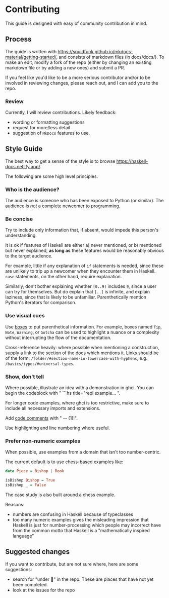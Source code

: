 # Contributing

This guide is designed with easy of community contribution in mind.

## Process

The guide is written with https://squidfunk.github.io/mkdocs-material/getting-started/, and consists of markdown files (in docs/docs/). To make an edit, modify a fork of the repo (either by changing an existing markdown file or by adding a new ones) and submit a PR.

If you feel like you'd like to be a more serious contributor and/or to be involved in reviewing changes, please reach out, and I can add you to the repo.

### Review

Currently, I will review contributions. Likely feedback:

- wording or formatting suggestions
- request for more/less detail
- suggestion of `MkDocs` features to use.


## Style Guide

The best way to get a sense of the style is to browse https://haskell-docs.netlify.app/.  

The following are some high level principles.

### Who is the audience? 

The audience is someone who has been exposed to Python (or similar). The audience is *not* a complete newcomer to programming.

### Be concise

Try to include only information that, if absent, would impede this person's understanding. 

It is ok if features of Haskell are either a) never mentioned, or b) mentioned but never explained, **as long as** these features would be reasonably obvious to the target audience.

For example, little if any explanation of `if` statements is needed, since these are unlikely to trip up a newcomer when they encounter them in Haskell. `case` statements, on the other hand, require explanation.

Similarly, don't bother explaining whether `[0..9]` includes `9`, since a user can try for themselves. But do explain that `[..]` is infinite, and explain laziness, since that is likely to be unfamiliar. Parenthetically mention Python's iterators for comparison.


### Use visual cues

Use [boxes](https://squidfunk.github.io/mkdocs-material/reference/admonitions/) to put parenthetical information. For example, boxes named `Tip`, `Note`, `Warning`, or `Gotcha` can be used to highlight a nuance or a complexity without interrupting the flow of the documentation.

Cross-reference heavily: where possible when mentioning a construction, supply a link to the section of the docs which mentions it. Links should be of the form: `/folder/#section-name-in-lowercase-with-hyphens`, e.g. `/basics/types/#universal-types`.

### Show, don't tell

Where possible, illustrate an idea with a demonstration in ghci. You can begin the codeblock with " ```hs title="repl example... ". 

For longer code examples, where ghci is too restrictive, make sure to include all necessary imports and extensions. 

Add [code comments](https://squidfunk.github.io/mkdocs-material/reference/code-blocks/#adding-annotations) with " -- (1)!".

Use highlighting and line numbering where useful.


### Prefer non-numeric examples

When possible, use examples from a domain that isn't too number-centric.

The current default is to use chess-based examples like:

```hs
data Piece = Bishop | Rook

isBishop Bishop = True
isBishop _ = False
```

The case study is also built around a chess example.

Reasons:

- numbers are confusing in Haskell because of typeclasses
- too many numeric examples gives the misleading impression that Haskell is just for number-processing which people may incorrect have from the common motto that Haskell is a "mathematically inspired language"

## Suggested changes

If you want to contribute, but are not sure where, here are some suggestions:

- search for "under :construction:" in the repo. These are places that have not yet been completed.
- look at the issues for the repo

